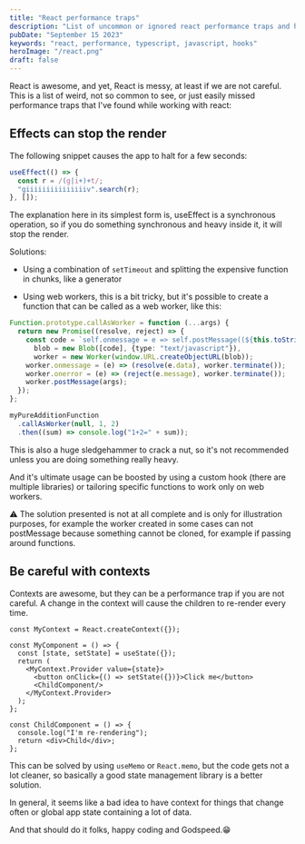 ```yaml
---
title: "React performance traps"
description: "List of uncommon or ignored react performance traps and how to avoid them"
pubDate: "September 15 2023"
keywords: "react, performance, typescript, javascript, hooks"
heroImage: "/react.png"
draft: false
---
```


React is awesome, and yet, React is messy, at least if we are not careful.
This is a list of weird, not so common to see, or just easily missed performance traps that I've found while working with react:

## Effects can stop the render

The following snippet causes the app to halt for a few seconds:

```typescript
useEffect(() => {
  const r = /(g|i+)+t/;
  "giiiiiiiiiiiiiiiv".search(r);
}, []);
```

The explanation here in its simplest form is, useEffect is a synchronous operation,
so if you do something synchronous and heavy inside it, it will stop the render.

Solutions:

- Using a combination of `setTimeout` and splitting the expensive function in chunks, like a generator

- Using web workers, this is a bit tricky, but it's possible to create a function that can be called as a web worker,
  like this:

```typescript
Function.prototype.callAsWorker = function (...args) {
  return new Promise((resolve, reject) => {
    const code = `self.onmessage = e => self.postMessage((${this.toString()}).call(...e.data));`,
      blob = new Blob([code], {type: "text/javascript"}),
      worker = new Worker(window.URL.createObjectURL(blob));
    worker.onmessage = (e) => (resolve(e.data), worker.terminate());
    worker.onerror = (e) => (reject(e.message), worker.terminate());
    worker.postMessage(args);
  });
};
```

```typescript
myPureAdditionFunction
  .callAsWorker(null, 1, 2)
  .then((sum) => console.log("1+2=" + sum));
```

This is also a huge sledgehammer to crack a nut, so it's not recommended unless you are doing something really heavy.

And it's ultimate usage can be boosted by using a custom hook (there are multiple libraries) or tailoring specific
functions to work only on web workers.

⚠️ The solution presented is not at all complete and is only for illustration purposes,
for example the worker created in some cases can not postMessage because something cannot be cloned, for example if
passing around functions.

## Be careful with contexts

Contexts are awesome, but they can be a performance trap if you are not careful.
A change in the context will cause the children to re-render every time.

```tsx
const MyContext = React.createContext({});

const MyComponent = () => {
  const [state, setState] = useState({});
  return (
    <MyContext.Provider value={state}>
      <button onClick={() => setState({})}>Click me</button>
      <ChildComponent/>
    </MyContext.Provider>
  );
};

const ChildComponent = () => {
  console.log("I'm re-rendering");
  return <div>Child</div>;
};
```

This can be solved by using `useMemo` or `React.memo`, but the code gets not a lot cleaner, so basically a good state
management library is a better solution.

In general, it seems like a bad idea to have context for things that change often or global app state containing a lot
of data.

And that should do it folks, happy coding and Godspeed.😁